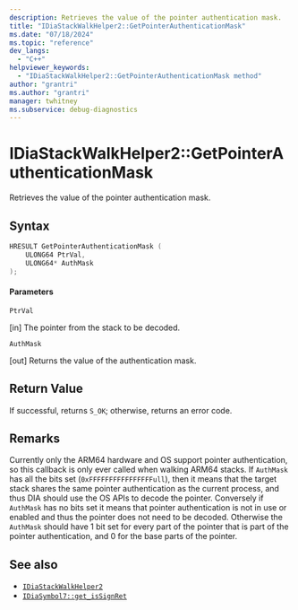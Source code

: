 ```yaml
---
description: Retrieves the value of the pointer authentication mask.
title: "IDiaStackWalkHelper2::GetPointerAuthenticationMask"
ms.date: "07/18/2024"
ms.topic: "reference"
dev_langs:
  - "C++"
helpviewer_keywords:
  - "IDiaStackWalkHelper2::GetPointerAuthenticationMask method"
author: "grantri"
ms.author: "grantri"
manager: twhitney
ms.subservice: debug-diagnostics
---
```


# IDiaStackWalkHelper2::GetPointerAuthenticationMask

Retrieves the value of the pointer authentication mask.

## Syntax

```C++
HRESULT GetPointerAuthenticationMask ( 
    ULONG64 PtrVal,
    ULONG64* AuthMask
);
```

#### Parameters

 `PtrVal`

[in] The pointer from the stack to be decoded.

 `AuthMask`

[out] Returns the value of the authentication mask.

## Return Value

 If successful, returns `S_OK`; otherwise, returns an error code.

## Remarks

 Currently only the ARM64 hardware and OS support pointer authentication, so this callback is only ever called when walking ARM64 stacks. If `AuthMask` has all the bits set (`0xFFFFFFFFFFFFFFFFull`), then it means that the target stack shares the same pointer authentication as the current process, and thus DIA should use the OS APIs to decode the pointer. Conversely if `AuthMask` has no bits set it means that pointer authentication is not in use or enabled and thus the pointer does not need to be decoded. Otherwise the `AuthMask` should have 1 bit set for every part of the pointer that is part of the pointer authentication, and 0 for the base parts of the pointer.

## See also

- [`IDiaStackWalkHelper2`](../../debugger/debug-interface-access/idiastackwalkhelper2.md)
- [`IDiaSymbol7::get_isSignRet`](../../debugger/debug-interface-access/idiasymbol7-get-issignret.md)

